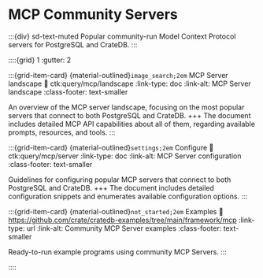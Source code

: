 # MCP Community Servers

:::{div} sd-text-muted
Popular community-run Model Context Protocol servers
for PostgreSQL and CrateDB.
:::

::::{grid} 1
:gutter: 2

:::{grid-item-card} {material-outlined}`image_search;2em` MCP Server landscape
:link: ctk:query/mcp/landscape
:link-type: doc
:link-alt: MCP Server landscape
:class-footer: text-smaller

An overview of the MCP server landscape, focusing on the most popular servers
that connect to both PostgreSQL and CrateDB.
+++
The document includes detailed MCP API capabilities about all of them,
regarding available prompts, resources, and tools.
:::

:::{grid-item-card} {material-outlined}`settings;2em` Configure
:link: ctk:query/mcp/server
:link-type: doc
:link-alt: MCP Server configuration
:class-footer: text-smaller

Guidelines for configuring popular MCP servers that connect
to both PostgreSQL and CrateDB.
+++
The document includes detailed configuration snippets and enumerates
available configuration options.
:::

:::{grid-item-card} {material-outlined}`not_started;2em` Examples
:link: https://github.com/crate/cratedb-examples/tree/main/framework/mcp
:link-type: url
:link-alt: Community MCP Server examples
:class-footer: text-smaller

Ready-to-run example programs using community MCP Servers.
:::

::::

